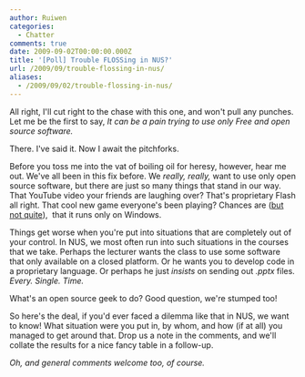 ```yaml
---
author: Ruiwen
categories:
  - Chatter
comments: true
date: 2009-09-02T00:00:00.000Z
title: '[Poll] Trouble FLOSSing in NUS?'
url: /2009/09/trouble-flossing-in-nus/
aliases:
  - /2009/09/02/trouble-flossing-in-nus/
---
```


All right, I'll cut right to the chase with this one, and won't pull any punches. Let me be the first to say, <em>It can be a pain trying to use only Free and open source software.</em>

There. I've said it. Now I await the pitchforks.

Before you toss me into the vat of boiling oil for heresy, however, hear me out. We've all been in this fix before. We <em>really, really,</em> want to use only open source software, but there are just so many things that stand in our way.  That YouTube video your friends are laughing over? That's proprietary Flash all right. That cool new game everyone's been playing? Chances are (<a href="//linuxnus.org/2009/08/15/a-hon-y-night/">but not quite</a>),  that it runs only on Windows.

Things get worse when you're put into situations that are completely out of your control. In NUS, we most often run into such situations in the courses that we take. Perhaps the lecturer wants the class to use some software that only available on a closed platform. Or he wants you to develop code in a proprietary language. Or perhaps he just <em>insists</em> on sending out <em>.pptx</em> files. <em>Every. Single. Time.</em>

What's an open source geek to do? Good question, we're stumped too!

So here's the deal, if you'd ever faced a dilemma like that in NUS, we want to know! What situation were you put in, by whom, and how (if at all) you managed to get around that. Drop us a note in the comments, and we'll collate the results for a nice fancy table in a follow-up.

<em>Oh, and general comments welcome too, of course.</em>

